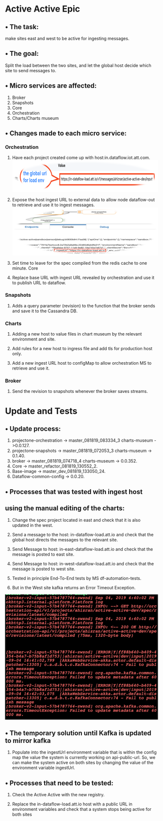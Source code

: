 # Active Active Epic

## •	The task:

make sites east and west to be active for ingesting messages.



## •	The goal:

Split the load between the two sites, and let the global host decide which site to send messages to.




## •	Micro services are affected:

1)	Broker
2)	Snapshots
3)	Core
4)	Orchestration
5)	Charts/Charts museum



## •	Changes made to each micro service:

### Orchestration

1)	Have each project created come up with host:in.dataflow.iot.att.com.
![](Picture1.png)
 


2)	Expose the host ingest URL to external data to allow node dataflow-out to retrieve and use it to ingest messages.
![](Picture2.png)

 

3)	Set time to leave for the spec compiled from the redis cache to one minute.
Core

1)	Replace base URL with ingest URL revealed by orchestration and use it to publish URL to dataflow.



### Snapshots

1)	Adds a query parameter (revision) to the function that the broker sends and save it to the Cassandra DB.



### Charts

1)	Adding a new host to value files in chart museum by the 
relevant environment and site.

2)	Add rules for a new host to ingress file and add tls for production host only.

3)	Add a new ingest URL host to configMap to allow orchestration MS to retrieve and use it.



### Broker

1)	Send the revision to snapshots whenever the broker saves streams.

# Update and Tests

## •	Update process:
1)	projectone-orchestration  -> master_081819_083334_3  charts-museum ->0.0.127.
2)	projectone-snapshots  -> master_081819_072053_3 charts-museum -> 0.1.40.
3)	broker -> master_081819_074718_4 charts-museum -> 0.0.352.
4)	Core -> master_refactor_081819_130552_2.
5)	Base-image -> master_dev_081819_133050_24.
6)	Dataflow-common-config ->  0.0.20.

## •	Processes that was tested with ingest host
## using the manual editing of the charts: 
1)	Change the spec project located in east and check that it is also updated in the west.

2)	Send a message to the host: in-dataflow-load.att.io and check that the global host directs the messages to the relevant site.

3)	Send Message to host: in-east-dataflow-load.att.io and check that the message is posted to east site.

4)	Send Message to host: in-west-dataflow-load.att.io and check that the message is posted to west site.

5)	Tested in principle End-To-End tests by MS df-automation-tests. 

6)	But in the West site kafka returns an Error Timeout Exception.

![](Picture3.png)
 
## •	The temporary solution until Kafka is updated to mirror kafka

1)	Populate into the ingestUrl environment variable that is within the config map the value the system is currently working on api-public-url. So, we can make the system active on both sites by changing the value of the environment variable ingestUrl.




## •	Processes that need to be tested:

1)	Check the Active Active with the new registry.

2)	Replace the in-dataflow-load.att.io host with a public URL in environment variables and check that a system stops being active for both sites
